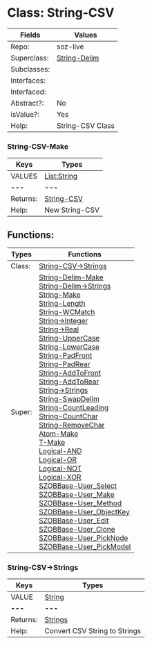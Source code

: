 
# Class:	String-CSV

| Fields | Values |
| --------- | --------- |
| Repo: | soz-live |
| Superclass: | [String-Delim](String-Delim.html) |
| Subclasses: |  |
| Interfaces: |  |
| Interfaced: |  |
| Abstract?: | No |
| isValue?: | Yes |
| Help: | String-CSV Class |

### String-CSV-Make

| Keys | Types |
| --------- | --------- |
| VALUES | [List:String](String.html) |
| **---** | **---** |
| Returns: | [String-CSV](String-CSV.html) |
| Help: | New String-CSV |


## Functions:

| Types | Functions |
| --------- | --------- |
| Class: | [String-CSV->Strings](#String-CSV->Strings) |
| Super: | [String-Delim-Make](String-Delim.html) <br> [String-Delim->Strings](String-Delim.html) <br> [String-Make](String.html) <br> [String-Length](String.html) <br> [String-WCMatch](String.html) <br> [String->Integer](String.html) <br> [String->Real](String.html) <br> [String-UpperCase](String.html) <br> [String-LowerCase](String.html) <br> [String-PadFront](String.html) <br> [String-PadRear](String.html) <br> [String-AddToFront](String.html) <br> [String-AddToRear](String.html) <br> [String->Strings](String.html) <br> [String-SwapDelim](String.html) <br> [String-CountLeading](String.html) <br> [String-CountChar](String.html) <br> [String-RemoveChar](String.html) <br> [Atom-Make](Atom.html) <br> [T-Make](T.html) <br> [Logical-AND](Logical.html) <br> [Logical-OR](Logical.html) <br> [Logical-NOT](Logical.html) <br> [Logical-XOR](Logical.html) <br> [SZOBBase-User_Select](SZOBBase.html) <br> [SZOBBase-User_Make](SZOBBase.html) <br> [SZOBBase-User_Method](SZOBBase.html) <br> [SZOBBase-User_ObjectKey](SZOBBase.html) <br> [SZOBBase-User_Edit](SZOBBase.html) <br> [SZOBBase-User_Clone](SZOBBase.html) <br> [SZOBBase-User_PickNode](SZOBBase.html) <br> [SZOBBase-User_PickModel](SZOBBase.html) |


### String-CSV->Strings

| Keys | Types |
| --------- | --------- |
| VALUE | [String](String.html) |
| **---** | **---** |
| Returns: | [Strings](Strings.html) |
| Help: | Convert CSV String to Strings |


